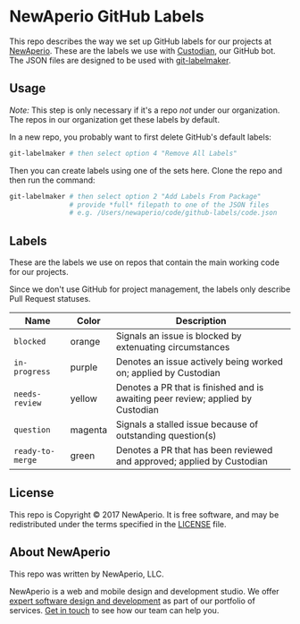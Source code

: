 # NewAperio GitHub Labels

This repo describes the way we set up GitHub labels for our projects at [NewAperio](https://newaperio.com). These are the labels we use with [Custodian](https://github.com/newaperio/custodian), our GitHub bot. The JSON files are designed to be used with [git-labelmaker](https://github.com/himynameisdave/git-labelmaker).

## Usage

*Note:* This step is only necessary if it's a repo *not* under our organization. The repos in our organization get these labels by default.

In a new repo, you probably want to first delete GitHub's default labels:

```bash
git-labelmaker # then select option 4 "Remove All Labels"
```

Then you can create labels using one of the sets here. Clone the repo and then run the command:

```bash
git-labelmaker # then select option 2 "Add Labels From Package"
               # provide *full* filepath to one of the JSON files
               # e.g. /Users/newaperio/code/github-labels/code.json
```

## Labels

These are the labels we use on repos that contain the main working code for our projects.

Since we don't use GitHub for project management, the labels only describe Pull Request statuses.

| Name             | Color      | Description                                                                     |
|------------------|------------|---------------------------------------------------------------------------------|
| `blocked`        | orange     | Signals an issue is blocked by extenuating circumstances                        |
| `in-progress`    | purple     | Denotes an issue actively being worked on; applied by Custodian                 |
| `needs-review`   | yellow     | Denotes a PR that is finished and is awaiting peer review; applied by Custodian |
| `question`       | magenta    | Signals a stalled issue because of outstanding question(s)                      |
| `ready-to-merge` | green      | Denotes a PR that has been reviewed and approved; applied by Custodian          |

## License

This repo is Copyright © 2017 NewAperio. It is free software, and may be
redistributed under the terms specified in the [LICENSE](/LICENSE) file.

## About NewAperio

This repo was written by NewAperio, LLC.

NewAperio is a web and mobile design and development studio. We offer [expert
software design and development][services] as part of our portfolio of services.
[Get in touch][contact] to see how our team can help you.

[services]: https://newaperio.com/services?utm_source=github
[contact]: https://newaperio.com/contact?utm_source=github

